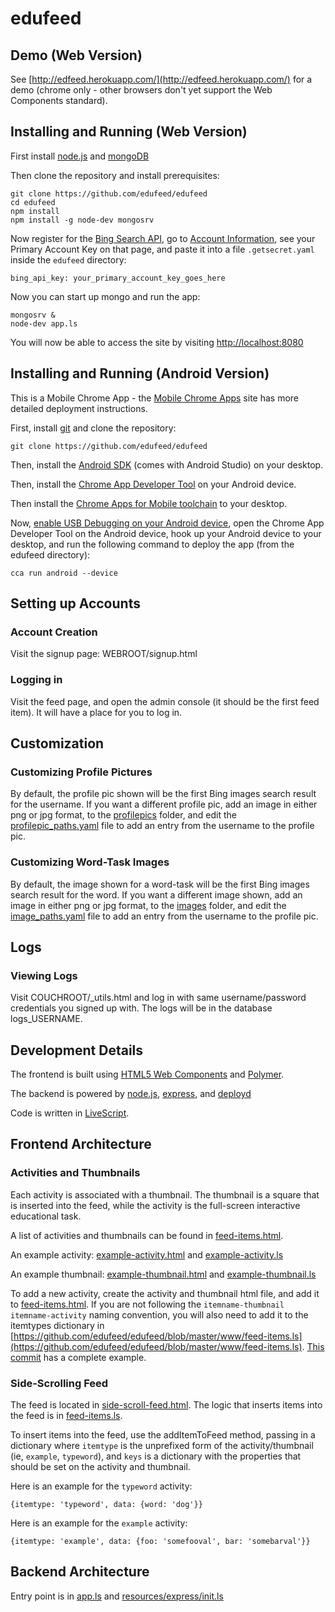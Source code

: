 # edufeed

## Demo (Web Version)

See [http://edfeed.herokuapp.com/](http://edfeed.herokuapp.com/) for a demo (chrome only - other browsers don't yet support the Web Components standard).

## Installing and Running (Web Version)

First install [node.js](https://nodejs.org/) and [mongoDB](https://www.mongodb.org/)

Then clone the repository and install prerequisites:

```
git clone https://github.com/edufeed/edufeed
cd edufeed
npm install
npm install -g node-dev mongosrv
```

Now register for the [Bing Search API](https://datamarket.azure.com/dataset/bing/search), go to [Account Information](https://datamarket.azure.com/account), see your Primary Account Key on that page, and paste it into a file `.getsecret.yaml` inside the `edufeed` directory:

```
bing_api_key: your_primary_account_key_goes_here
```

Now you can start up mongo and run the app:

```
mongosrv &
node-dev app.ls
```

You will now be able to access the site by visiting [http://localhost:8080](http://localhost:8080)

## Installing and Running (Android Version)

This is a Mobile Chrome App - the [Mobile Chrome Apps](https://github.com/MobileChromeApps/mobile-chrome-apps/blob/master/docs/Develop.md) site has more detailed deployment instructions.

First, install [git](http://www.git-scm.com/) and clone the repository:

```
git clone https://github.com/edufeed/edufeed
```

Then, install the [Android SDK](http://developer.android.com/sdk/installing/index.html) (comes with Android Studio) on your desktop.

Then, install the [Chrome App Developer Tool](https://github.com/MobileChromeApps/chrome-app-developer-tool/#installation-using-a-pre-built-binary-android-only) on your Android device.

Then install the [Chrome Apps for Mobile toolchain](https://github.com/MobileChromeApps/mobile-chrome-apps/blob/master/docs/Installation.md) to your desktop.

Now, [enable USB Debugging on your Android device](http://developer.android.com/tools/device.html), open the Chrome App Developer Tool on the Android device, hook up your Android device to your desktop, and run the following command to deploy the app (from the edufeed directory):

```
cca run android --device
```

## Setting up Accounts

### Account Creation

Visit the signup page: WEBROOT/signup.html

### Logging in

Visit the feed page, and open the admin console (it should be the first feed item). It will have a place for you to log in.

## Customization

### Customizing Profile Pictures

By default, the profile pic shown will be the first Bing images search result for the username. If you want a different profile pic, add an image in either png or jpg format, to the [profilepics](https://github.com/edufeed/edufeed/tree/master/www/profilepics) folder, and edit the [profilepic_paths.yaml](https://github.com/edufeed/edufeed/blob/master/www/profilepic_paths.yaml) file to add an entry from the username to the profile pic.

### Customizing Word-Task Images

By default, the image shown for a word-task will be the first Bing images search result for the word. If you want a different image shown, add an image in either png or jpg format, to the [images](https://github.com/edufeed/edufeed/tree/master/www/images) folder, and edit the [image_paths.yaml](https://github.com/edufeed/edufeed/blob/master/www/image_paths.yaml) file to add an entry from the username to the profile pic.

## Logs

### Viewing Logs

Visit COUCHROOT/_utils.html and log in with same username/password credentials you signed up with. The logs will be in the database logs_USERNAME.

## Development Details

The frontend is built using [HTML5 Web Components](http://webcomponents.org/) and [Polymer](https://www.polymer-project.org/).

The backend is powered by [node.js](https://nodejs.org/), [express](http://expressjs.com/), and [deployd](http://deployd.com/)

Code is written in [LiveScript](http://livescript.net/).

## Frontend Architecture

### Activities and Thumbnails

Each activity is associated with a thumbnail. The thumbnail is a square that is inserted into the feed, while the activity is the full-screen interactive educational task.

A list of activities and thumbnails can be found in [feed-items.html](https://github.com/edufeed/edufeed/blob/master/www/feed-items.html).

An example activity: [example-activity.html](https://github.com/edufeed/edufeed/blob/master/www/example-activity.html) and [example-activity.ls](https://github.com/edufeed/edufeed/blob/master/www/example-activity.ls)

An example thumbnail: [example-thumbnail.html](https://github.com/edufeed/edufeed/blob/master/www/example-thumbnail.html) and [example-thumbnail.ls](https://github.com/edufeed/edufeed/blob/master/www/example-thumbnail.ls)

To add a new activity, create the activity and thumbnail html file, and add it to [feed-items.html](https://github.com/edufeed/edufeed/blob/master/www/feed-items.html). If you are not following the `itemname-thumbnail` `itemname-activity` naming convention, you will also need to add it to the itemtypes dictionary in [https://github.com/edufeed/edufeed/blob/master/www/feed-items.ls](https://github.com/edufeed/edufeed/blob/master/www/feed-items.ls). [This commit](https://github.com/edufeed/edufeed/commit/5971a4013471af77cea8df6a26169e8ef9c61a48) has a complete example.

### Side-Scrolling Feed

The feed is located in [side-scroll-feed.html](https://github.com/edufeed/edufeed/blob/master/www/side-scroll-feed.html). The logic that inserts items into the feed is in [feed-items.ls](https://github.com/edufeed/edufeed/blob/master/www/feed-items.ls).

To insert items into the feed, use the addItemToFeed method, passing in a dictionary where `itemtype` is the unprefixed form of the activity/thumbnail (ie, `example`, `typeword`), and `keys` is a dictionary with the properties that should be set on the activity and thumbnail.

Here is an example for the `typeword` activity:

```
{itemtype: 'typeword', data: {word: 'dog'}}
```

Here is an example for the `example` activity:

```
{itemtype: 'example', data: {foo: 'somefooval', bar: 'somebarval'}}
```

## Backend Architecture

Entry point is in [app.ls](https://github.com/edufeed/edufeed/blob/master/app.ls) and [resources/express/init.ls](https://github.com/edufeed/edufeed/blob/master/resources/express/init.ls)


